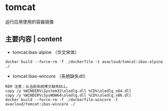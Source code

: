 # tomcat
运行应用使用的容器镜像

## 主要内容 | content
* tomcat:ibas-alpine （华文宋体）
~~~
docker build --force-rm -f ./dockerfile -t avacloud/tomcat:ibas-alpine ./
~~~
* tomcat:ibas-wincore （系统缺失dll）
~~~
REM 注意：从当前系统拷贝缺失DLL。
copy /y %WINDIR%\System32\oledlg.dll %CD%\oledlg_x64.dll
copy /y %WINDIR%\SysWOW64\oledlg.dll %CD%\oledlg_x86.dll
docker build --force-rm -f ./dockerfile-wincore -t avacloud/tomcat:ibas-wincore ./
~~~
